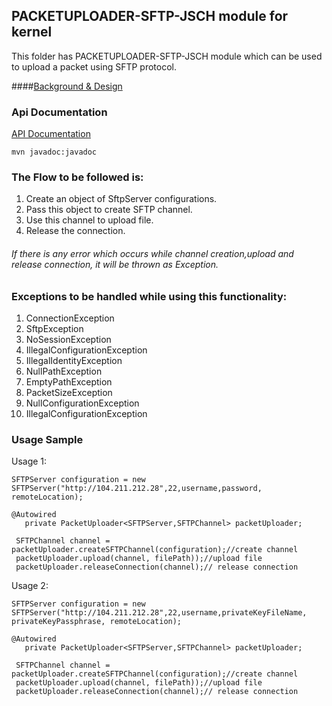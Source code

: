## PACKETUPLOADER-SFTP-JSCH module for kernel
This folder has PACKETUPLOADER-SFTP-JSCH module which can be used to upload a packet using SFTP protocol.

####[Background & Design](../../design/kernel/kernel-packetuploader.md)

### Api Documentation
[API Documentation <TBA>](TBA)

```
mvn javadoc:javadoc
```


### The Flow to be followed is:
1. Create an object of SftpServer configurations.
2. Pass this object to create SFTP channel.
3. Use this channel to upload file.
4. Release the connection.


###### If there is any error which occurs while channel creation,upload and release connection, it will be thrown as Exception. 

### Exceptions to be handled while using this functionality:
1.  ConnectionException
2.  SftpException
3.  NoSessionException
4.  IllegalConfigurationException
5.  IllegalIdentityException
6.  NullPathException
7.  EmptyPathException
8.  PacketSizeException
9.  NullConfigurationException
10. IllegalConfigurationException

### Usage Sample
  Usage 1:
 
 ```
 SFTPServer configuration = new SFTPServer("http://104.211.212.28",22,username,password, remoteLocation);
 
@Autowired
	private PacketUploader<SFTPServer,SFTPChannel> packetUploader;
	
  SFTPChannel channel = packetUploader.createSFTPChannel(configuration);//create channel
  packetUploader.upload(channel, filePath));//upload file
  packetUploader.releaseConnection(channel);// release connection
 
 ```

 Usage 2:
 
 ```
SFTPServer configuration = new SFTPServer("http://104.211.212.28",22,username,privateKeyFileName, privateKeyPassphrase, remoteLocation);
 
@Autowired
	private PacketUploader<SFTPServer,SFTPChannel> packetUploader;
	
  SFTPChannel channel = packetUploader.createSFTPChannel(configuration);//create channel
  packetUploader.upload(channel, filePath));//upload file
  packetUploader.releaseConnection(channel);// release connection
 
 
 ```
